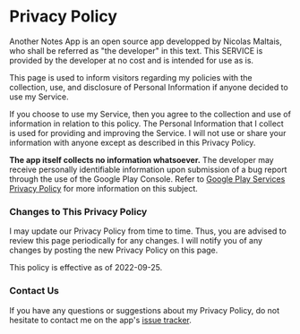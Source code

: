 # Privacy Policy

Another Notes App is an open source app developped by Nicolas Maltais, who
shall be referred as "the developer" in this text. This SERVICE is provided by
the developer at no cost and is intended for use as is.

This page is used to inform visitors regarding my policies with the collection,
use, and disclosure of Personal Information if anyone decided to use my Service.

If you choose to use my Service, then you agree to the collection and use of
information in relation to this policy. The Personal Information that I collect
is used for providing and improving the Service. I will not use or share your
information with anyone except as described in this Privacy Policy.

**The app itself collects no information whatsoever.**
The developer may receive personally identifiable information upon submission
of a bug report through the use of the Google Play Console.
Refer to [Google Play Services Privacy Policy][google-play-services-privacy]
for more information on this subject.

### Changes to This Privacy Policy

I may update our Privacy Policy from time to time. Thus, you are advised to
review this page periodically for any changes. I will notify you of any changes
by posting the new Privacy Policy on this page.

This policy is effective as of 2022-09-25.

### Contact Us

If you have any questions or suggestions about my Privacy Policy, do not
hesitate to contact me on the app's [issue tracker][issue-tracker].


[google-play-services-privacy]: https://www.google.com/policies/privacy/
[issue-tracker]: https://github.com/maltaisn/another-notes-app/issues
